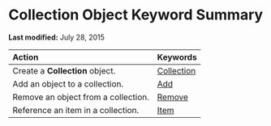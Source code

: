
# Collection Object Keyword Summary

 **Last modified:** July 28, 2015



|**Action**|**Keywords**|
|:-----|:-----|
|Create a  **Collection** object.| [Collection](1bc5c060-34c7-84e7-c99c-f20266a2d071.md)|
|Add an object to a collection.| [Add](c9e9eb2e-42b1-9821-67ab-2f68fb87d1d0.md)|
|Remove an object from a collection.| [Remove](ad45eba6-eb95-3cdc-03c2-7c94e8a38d48.md)|
|Reference an item in a collection.| [Item](6850a534-f6cc-e4be-3fc9-4975d1cff775.md)|
